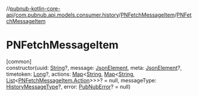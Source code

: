 //[pubnub-kotlin-core-api](../../../index.md)/[com.pubnub.api.models.consumer.history](../index.md)/[PNFetchMessageItem](index.md)/[PNFetchMessageItem](-p-n-fetch-message-item.md)

# PNFetchMessageItem

[common]\
constructor(uuid: [String](https://kotlinlang.org/api/latest/jvm/stdlib/kotlin/-string/index.html)?, message: [JsonElement](../../com.pubnub.api/-json-element/index.md), meta: [JsonElement](../../com.pubnub.api/-json-element/index.md)?, timetoken: [Long](https://kotlinlang.org/api/latest/jvm/stdlib/kotlin/-long/index.html)?, actions: [Map](https://kotlinlang.org/api/latest/jvm/stdlib/kotlin.collections/-map/index.html)&lt;[String](https://kotlinlang.org/api/latest/jvm/stdlib/kotlin/-string/index.html), [Map](https://kotlinlang.org/api/latest/jvm/stdlib/kotlin.collections/-map/index.html)&lt;[String](https://kotlinlang.org/api/latest/jvm/stdlib/kotlin/-string/index.html), [List](https://kotlinlang.org/api/latest/jvm/stdlib/kotlin.collections/-list/index.html)&lt;[PNFetchMessageItem.Action](-action/index.md)&gt;&gt;&gt;? = null, messageType: [HistoryMessageType](../-history-message-type/index.md)?, error: [PubNubError](../../com.pubnub.api/-pub-nub-error/index.md)? = null)
